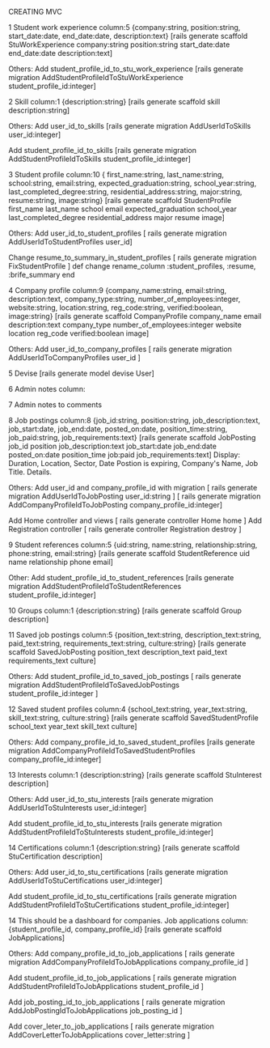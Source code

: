 CREATING MVC

1
Student work experience
column:5
{company:string, position:string, start_date:date, end_date:date, description:text}
[rails generate scaffold StuWorkExperience company:string position:string start_date:date end_date:date description:text]

Others:
Add student_profile_id_to_stu_work_experience
[rails generate migration AddStudentProfileIdToStuWorkExperience student_profile_id:integer]

2
Skill
column:1
{description:string}
[rails generate scaffold skill description:string]

Others:
Add user_id_to_skills
[rails generate migration AddUserIdToSkills user_id:integer]

Add student_profile_id_to_skills
[rails generate migration AddStudentProfileIdToSkills student_profile_id:integer]


3
Student profile
column:10
{ first_name:string, last_name:string, school:string, email:string, expected_graduation:string, school_year:string, last_completed_degree:string, residential_address:string, major:string, resume:string, image:string}
[rails generate scaffold StudentProfile first_name last_name school email expected_graduation school_year last_completed_degree residential_address major resume image] 

Others:
Add user_id_to_student_profiles
[ rails generate migration AddUserIdToStudentProfiles user_id]

Change resume_to_summary_in_student_profiles
[ rails generate migration FixStudentProfile ]
def change
  rename_column :student_profiles, :resume, :brife_summary
end


4
Company profile
column:9
{company_name:string, email:string, description:text, company_type:string, number_of_employees:integer, website:string, location:string, reg_code:string, verified:boolean, image:string}
[rails generate scaffold CompanyProfile company_name email description:text company_type number_of_employees:integer website location reg_code verified:boolean image]

Others:
Add user_id_to_company_profiles
[ rails generate migration AddUserIdToCompanyProfiles user_id ]

5
Devise
[rails generate model devise User]

6
Admin notes
column:

7
Admin notes to comments

8
Job postings
column:8
{job_id:string, position:string, job_description:text, job_start:date, job_end:date, posted_on:date, position_time:string, job_paid:string, job_requirements:text}
[rails generate scaffold JobPosting job_id position job_description:text job_start:date job_end:date posted_on:date position_time job:paid job_requirements:text]
Display: Duration, Location, Sector, Date Postion is expiring, Company's Name, Job Title. Details.

Others:
Add user_id and company_profile_id with migration
[ rails generate migration AddUserIdToJobPosting user_id:string ]
[ rails generate migration AddCompanyProfileIdToJobPosting company_profile_id:integer]

Add Home controller and views
[ rails generate controller Home home ]
Add Registration controller
[ rails generate controller Registration destroy ]



9
Student references
column:5
{uid:string, name:string, relationship:string, phone:string, email:string}
[rails generate scaffold StudentReference uid name relationship phone email]

Other:
Add student_profile_id_to_student_references
[rails generate migration AddStudentProfileIdToStudentReferences student_profile_id:integer]

10
Groups
column:1
{description:string}
[rails generate scaffold Group description]

11
Saved job postings
column:5
{position_text:string, description_text:string, paid_text:string, requirements_text:string, culture:string}
[rails generate scaffold SavedJobPosting position_text description_text paid_text requirements_text culture]

Others:
Add student_profile_id_to_saved_job_postings
[ rails generate migration AddStudentProfileIdToSavedJobPostings student_profile_id:integer ]

12
Saved student profiles
column:4
{school_text:string, year_text:string, skill_text:string, culture:string}
[rails generate scaffold SavedStudentProfile school_text year_text skill_text culture]

Others:
Add company_profile_id_to_saved_student_profiles
[rails generate migration AddCompanyProfileIdToSavedStudentProfiles company_profile_id:integer]

13
Interests
column:1
{description:string}
[rails generate scaffold StuInterest description]

Others:
Add user_id_to_stu_interests
[rails generate migration AddUserIdToStuInterests user_id:integer]

Add student_profile_id_to_stu_interests
[rails generate migration AddStudentProfileIdToStuInterests student_profile_id:integer]

14
Certifications
column:1
{description:string}
[rails generate scaffold StuCertification description]

Others:
Add user_id_to_stu_certifications
[rails generate migration AddUserIdToStuCertifications user_id:integer]

Add student_profile_id_to_stu_certifications
[rails generate migration AddStudentProfileIdToStuCertifications student_profile_id:integer]

14
This should be a dashboard for companies.
Job applications
column:
{student_profile_id, company_profile_id}
[rails generate scaffold JobApplications]

Others:
Add company_profile_id_to_job_applications
[ rails generate migration AddCompanyProfileIdToJobApplications company_profile_id ]

Add student_profile_id_to_job_applications
[ rails generate migration AddStudentProfileIdToJobApplications student_profile_id ]

Add job_posting_id_to_job_applications
[ rails generate migration AddJobPostingIdToJobApplications job_posting_id ]

Add cover_leter_to_job_applications
[ rails generate migration AddCoverLetterToJobApplications cover_letter:string ]

